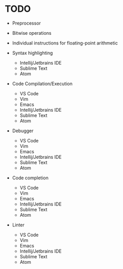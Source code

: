 # TODO

- Preprocessor

- Bitwise operations

- Individual instructions for floating-point arithmetic

- Syntax highlighting
  - Intellij/Jetbrains IDE
  - Sublime Text
  - Atom

- Code Compilation/Execution
  - VS Code
  - Vim
  - Emacs
  - Intellij/Jetbrains IDE
  - Sublime Text
  - Atom

- Debugger
  - VS Code
  - Vim
  - Emacs
  - Intellij/Jetbrains IDE
  - Sublime Text
  - Atom

- Code completion
  - VS Code
  - Vim
  - Emacs
  - Intellij/Jetbrains IDE
  - Sublime Text
  - Atom

- Linter
  - VS Code
  - Vim
  - Emacs
  - Intellij/Jetbrains IDE
  - Sublime Text
  - Atom
